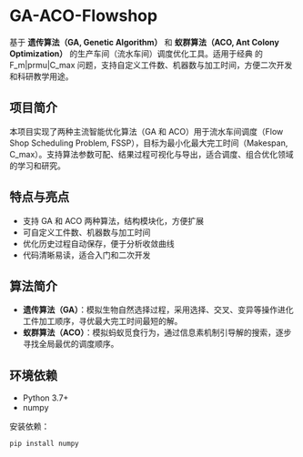 # GA-ACO-Flowshop

基于 **遗传算法（GA, Genetic Algorithm）** 和 **蚁群算法（ACO, Ant Colony Optimization）** 的生产车间（流水车间）调度优化工具。适用于经典 的 F_m|prmu|C_max 问题，支持自定义工件数、机器数与加工时间，方便二次开发和科研教学用途。

## 项目简介

本项目实现了两种主流智能优化算法（GA 和 ACO）用于流水车间调度（Flow Shop Scheduling Problem, FSSP），目标为最小化最大完工时间（Makespan, C_max）。支持算法参数可配、结果过程可视化与导出，适合调度、组合优化领域的学习和研究。

## 特点与亮点

- 支持 GA 和 ACO 两种算法，结构模块化，方便扩展
- 可自定义工件数、机器数与加工时间
- 优化历史过程自动保存，便于分析收敛曲线
- 代码清晰易读，适合入门和二次开发

## 算法简介

- **遗传算法（GA）**：模拟生物自然选择过程，采用选择、交叉、变异等操作进化工件加工顺序，寻优最大完工时间最短的解。
- **蚁群算法（ACO）**：模拟蚂蚁觅食行为，通过信息素机制引导解的搜索，逐步寻找全局最优的调度顺序。

## 环境依赖

- Python 3.7+
- numpy

安装依赖：
```bash
pip install numpy
